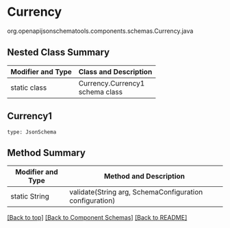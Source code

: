 # Currency
org.openapijsonschematools.components.schemas.Currency.java

## Nested Class Summary
| Modifier and Type | Class and Description |
| ----------------- | ---------------------- |
| static class | Currency.Currency1<br> schema class |

## Currency1
```
type: JsonSchema
```

## Method Summary
| Modifier and Type | Method and Description |
| ----------------- | ---------------------- |
| static String | validate(String arg, SchemaConfiguration configuration) |

[[Back to top]](#top) [[Back to Component Schemas]](../../../README.md#Component-Schemas) [[Back to README]](../../../README.md)
